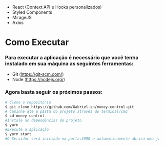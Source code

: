 - React (Context API e Hooks personalizados)
- Styled Components
- MirageJS
- Axios

# Como Executar
### Para executar a aplicação é necessário que você tenha instalado em sua máquina as seguintes ferramentas:
- Git (https://git-scm.com/)
- Node (https://nodejs.org/)

### Agora basta seguir os próximos passos:
```bash
# Clone o repositório
$ git clone https://github.com/Gabriel-sn/money-control.git
# Caminhe até a pasta do projeto através do terminal/cmd
$ cd money-control
#Instale as dependências do projeto
$ yarn
#Execute a aplicação
$ yarn start
#O Servidor será iniciado na porta:3000 e automaticamente abrirá uma janela em seu navegador.
```
